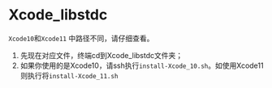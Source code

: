 # Xcode_libstdc

```Xcode10```和```Xcode11``` 中路径不同，请仔细查看。

1. 先现在对应文件，终端cd到Xcode_libstdc文件夹；
2. 如果你使用的是Xcode10，请ssh执行```install-Xcode_10.sh```。如使用Xcode11则执行将```install-Xcode_11.sh```







